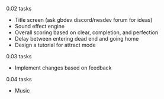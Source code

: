 0.02 tasks

- Title screen (ask gbdev discord/nesdev forum for ideas)
- Sound effect engine
- Overall scoring based on clear, completion, and perfection
- Delay between entering dead end and going home
- Design a tutorial for attract mode

0.03 tasks

- Implement changes based on feedback

0.04 tasks

- Music
